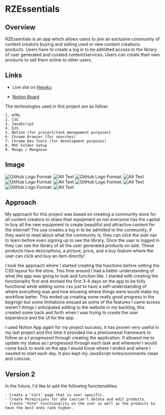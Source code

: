 # RZEssentials

## Overview

RZEssentials is an app which allows users to join an exclusive community of content creators buying and selling used or new content creations products. Users have to create a log in to be admitted access to the library of user generated and curated content/services. Users can create their own products to sell them online to other users.  

## Links

- Live site on [Heroku](https://rzessentials.herokuapp.com/sessions/new)

- [Notion Board](https://www.notion.so/0c708b21c6d5490b827dd3ae51a2b0d9?v=d48997cab0c742039ebcfd4bc62492a3)

The technologies used in this project are as follow: 

    1. HTML
    2. CSS
    3. JavaScript
    4. EJS
    5. Notion (for project/task management purposes)
    6. Chrome Browser (for searches)
    7. Chrome Dev Tools (for development purposes)
    8. MVC Folder Setup
    9. Mongo / Mongoose

## Image
![GitHub Logo](https://github.com/alirizvi061/rzessentials/blob/master/LogInPage.png)
Format: ![Alt Text](Log-In-Page)
![GitHub Logo](https://github.com/alirizvi061/rzessentials/blob/master/CartWireframe(future%20update).jpg)
Format: ![Alt Text](Cart-Page)
![GitHub Logo](https://github.com/alirizvi061/rzessentials/blob/master/IndexPage.jpg)
Format: ![Alt Text](Index-Page)
![GitHub Logo](https://github.com/alirizvi061/rzessentials/blob/master/ShowPage.jpg)
Format: ![Alt Text](Product-Page)
![GitHub Logo](https://github.com/alirizvi061/rzessentials/blob/master/SideNavMenu.jpg)
Format: ![Alt Text](Side-Nav)

## Approach

My approach for this project was based on creating a community store for all content creators to share their equipment as not everyone has the capital to buy all the new equipment to create beautiful and attractive content for the internet! The use creates a log in to be admitted to the community, if they want to read about what the community is, they can click the side nav to learn before even signing up to see the library. Once the user is logged in they can see the library of all the user generated products on sale. These products have descriptions, a picture, price, and a buy feature where the user can click and buy an item directly! 

I took the approach where I started creating the functions before setting the CSS layout for the store. This time around I had a better understanding of what the app was going to look and function like. I started with creating the functionality first and worked the first 3-4 days on the app to be fully functional while adding some css just to have a self-understanding of where everything was and how knowing where things were would make my workflow better. This ended up creating some really good progress in the beginign but some limitations ensued as some of the features I came across weren't things I anticipated adding to the website in my backlog, this created some back and forth when I was trying to create the user experience and the UI for the app. 

I used Notion App again for my project success, it has proven very useful in my last project and this time it provided me a phenomenal framework to follow as a I progressed through creating the application. It allowed me to update my status as I progressed through each task and whenever I would come back to work on the app I would know where I ended and where I needed to start each day. It also kept my JavaScript notes/comments clean and concise. 


## Version 2

In the future, I'd like to add the following functionalities: 

    - Create a 'Cart' page that is user specific.
    - Create Permissions for who can/can't delete and edit products.
    - Create "Vote" functionality on the user as well as the products to have the best ones rank higher.
